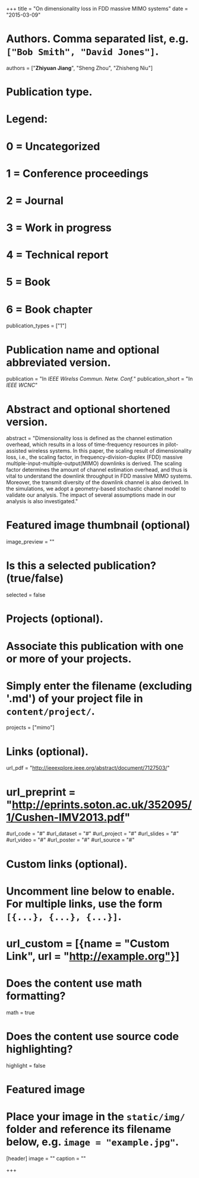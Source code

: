 +++
title = "On dimensionality loss in FDD massive MIMO systems"
date = "2015-03-09"

# Authors. Comma separated list, e.g. `["Bob Smith", "David Jones"]`.
authors = ["**Zhiyuan Jiang**", "Sheng Zhou", "Zhisheng Niu"]

# Publication type.
# Legend:
# 0 = Uncategorized
# 1 = Conference proceedings
# 2 = Journal
# 3 = Work in progress
# 4 = Technical report
# 5 = Book
# 6 = Book chapter
publication_types = ["1"]

# Publication name and optional abbreviated version.
publication = "In *IEEE Wirelss Commun. Netw. Conf.*"
publication_short = "In *IEEE WCNC*"

# Abstract and optional shortened version.
abstract = "Dimensionality loss is defined as the channel estimation overhead, which results in a loss of time-frequency resources in pilot-assisted wireless systems. In this paper, the scaling result of dimensionality loss, i.e., the scaling factor, in frequency-division-duplex (FDD) massive multiple-input-multiple-output(MIMO) downlinks is derived. The scaling factor determines the amount of channel estimation overhead, and thus is vital to understand the downlink throughput in FDD massive MIMO systems. Moreover, the transmit diversity of the downlink channel is also derived. In the simulations, we adopt a geometry-based stochastic channel model to validate our analysis. The impact of several assumptions made in our analysis is also investigated."

# Featured image thumbnail (optional)
image_preview = ""

# Is this a selected publication? (true/false)
selected = false

# Projects (optional).
#   Associate this publication with one or more of your projects.
#   Simply enter the filename (excluding '.md') of your project file in `content/project/`.
projects = ["mimo"]

# Links (optional).
url_pdf = "http://ieeexplore.ieee.org/abstract/document/7127503/"
# url_preprint = "http://eprints.soton.ac.uk/352095/1/Cushen-IMV2013.pdf"
#url_code = "#"
#url_dataset = "#"
#url_project = "#"
#url_slides = "#"
#url_video = "#"
#url_poster = "#"
#url_source = "#"

# Custom links (optional).
#   Uncomment line below to enable. For multiple links, use the form `[{...}, {...}, {...}]`.
# url_custom = [{name = "Custom Link", url = "http://example.org"}]

# Does the content use math formatting?
math = true

# Does the content use source code highlighting?
highlight = false

# Featured image
# Place your image in the `static/img/` folder and reference its filename below, e.g. `image = "example.jpg"`.
[header]
image = ""
caption = ""

+++

